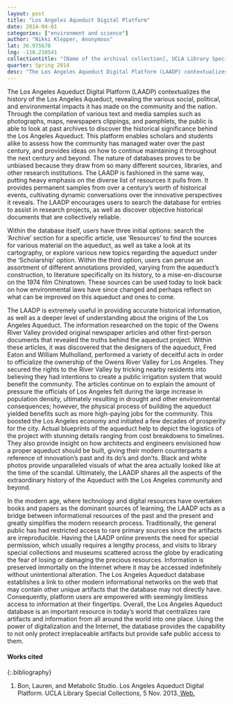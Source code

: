 ```yaml
---
layout: post
title: "Los Angeles Aqueduct Digital Platform"
date: 2014-04-01
categories: ["environment and science"]
author: "Nikki Klepper, Anonymous"
lat: 36.975678
lng: -118.210541
collectiontitle: "[Name of the archival collection], UCLA Library Special Collections"
quarter: Spring 2014
desc: "The Los Angeles Aqueduct Digital Platform (LAADP) contextualizes the history of the Los Angeles Aqueduct, revealing the various social, political, and environmental impacts it has made on the community and the nation. Through the compilation of various text and media samples such as photographs, maps, newspapers clippings, and pamphlets, the public is able to look at past archives to discover the historical significance behind the Los Angeles Aqueduct. This platform enables scholars and students alike to assess how the community has managed water over the past century, and provides ideas on how to continue maintaining it throughout the next century and beyond. The nature of databases proves to be unbiased because they draw from so many different sources, libraries, and other research institutions. The LAADP is fashioned in the same way, putting heavy emphasis on the diverse list of resources it pulls from. It provides permanent samples from over a century’s worth of historical events, cultivating dynamic conversations over the innovative perspectives it reveals. The LAADP encourages users to search the database for entries to assist in research projects, as well as discover objective historical documents that are collectively reliable."
---
```

The Los Angeles Aqueduct Digital Platform (LAADP) contextualizes the history of the Los Angeles Aqueduct, revealing the various social, political, and environmental impacts it has made on the community and the nation. Through the compilation of various text and media samples such as photographs, maps, newspapers clippings, and pamphlets, the public is able to look at past archives to discover the historical significance behind the Los Angeles Aqueduct. This platform enables scholars and students alike to assess how the community has managed water over the past century, and provides ideas on how to continue maintaining it throughout the next century and beyond. The nature of databases proves to be unbiased because they draw from so many different sources, libraries, and other research institutions. The LAADP is fashioned in the same way, putting heavy emphasis on the diverse list of resources it pulls from. It provides permanent samples from over a century’s worth of historical events, cultivating dynamic conversations over the innovative perspectives it reveals. The LAADP encourages users to search the database for entries to assist in research projects, as well as discover objective historical documents that are collectively reliable.

Within the database itself, users have three initial options: search the ‘Archive’ section for a specific article, use ‘Resources’ to find the sources for various material on the aqueduct, as well as take a look at its cartography, or explore various new topics regarding the aqueduct under the ‘Scholarship’ option. Within the third option, users can peruse an assortment of different annotations provided, varying from the aqueduct’s construction, to literature specifically on its history, to a mise-en-discourse on the 1974 film Chinatown. These sources can be used today to look back on how environmental laws have since changed and perhaps reflect on what can be improved on this aqueduct and ones to come.

The LAADP is extremely useful in providing accurate historical information, as well as a deeper level of understanding about the origins of the Los Angeles Aqueduct. The information researched on the topic of the Owens River Valley provided original newspaper articles and other first-person documents that revealed the truths behind the aqueduct project. Within these articles, it was discovered that the designers of the aqueduct, Fred Eaton and William Mulholland, performed a variety of deceitful acts in order to officialize the ownership of the Owens River Valley for Los Angeles. They secured the rights to the River Valley by tricking nearby residents into believing they had intentions to create a public irrigation system that would benefit the community. The articles continue on to explain the amount of pressure the officials of Los Angeles felt during the large increase in population density, ultimately resulting in drought and other environmental consequences; however, the physical process of building the aqueduct yielded benefits such as more high-paying jobs for the community. This boosted the Los Angeles economy and initiated a few decades of prosperity for the city.  Actual blueprints of the aqueduct help to depict the logistics of the project with stunning details ranging from cost breakdowns to timelines. They also provide insight on how architects and engineers envisioned how a proper aqueduct should be built, giving their modern counterparts a reference of innovation’s past and its do’s and don’ts. Black and white photos provide unparalleled visuals of what the area actually looked like at the time of the scandal. Ultimately, the LAADP shares all the aspects of the extraordinary history of the Aqueduct with the Los Angeles community and beyond.

In the modern age, where technology and digital resources have overtaken books and papers as the dominant sources of learning, the LAADP acts as a bridge between informational resources of the past and the present and greatly simplifies the modern research process. Traditionally, the general public has had restricted access to rare primary sources since the artifacts are irreproducible. Having the LAADP online prevents the need for special permission, which usually requires a lengthy process, and visits to library special collections and museums scattered across the globe by eradicating the fear of losing or damaging the precious resources. Information is preserved immortally on the Internet where it may be accessed indefinitely without unintentional alteration. The Los Angeles Aqueduct database establishes a link to other modern informational networks on the web that may contain other unique artifacts that the database may not directly have. Consequently, platform users are empowered with seemingly limitless access to information at their fingertips. Overall, the Los Angeles Aqueduct database is an important resource in today’s world that centralizes rare artifacts and information from all around the world into one place. Using the power of digitalization and the Internet, the database provides the capability to not only protect irreplaceable artifacts but provide safe public access to them.


#### Works cited

{:.bibliography}
1. Bon, Lauren, and Metabolic Studio. Los Angeles Aqueduct Digital Platform. UCLA Library Special Collections, 5 Nov. 2013.<a target="_blank" href="http://digital.library.ucla.edu/aqueduct/" type="url"> Web. </a>
